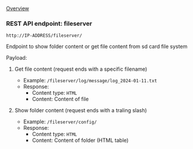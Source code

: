 [Overview](_OVERVIEW.md) 

### REST API endpoint: fileserver

`http://IP-ADDRESS/fileserver/`

Endpoint to show folder content or get file content from sd card file system

Payload:
1. Get file content (request ends with a specific filename) 
    - Example: `/fileserver/log/message/log_2024-01-11.txt`
    - Response:
      - Content type: `HTML`
      - Content: Content of file

2. Show folder content (request ends with a traling slash)
    - Example: `/fileserver/config/`
    - Response:
      - Content type: `HTML`
      - Content: Content of folder (HTML table)
